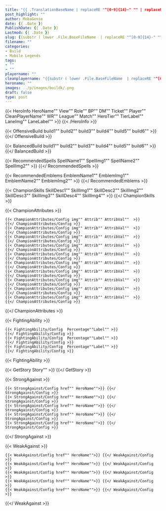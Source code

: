 ```yaml
---
title: "{{ .TranslationBaseName | replaceRE "^[0-9]{14}-" "" | replaceRE "-" " " | title }}"
post_highlight: ""
author: MobaGenie
date: {{ .Date }}
PublishDate: {{ .Date }}
Lastmod: {{ .Date }}
slug: {{substr ( lower .File.BaseFileName  | replaceRE "^[0-9]{14}-" "" | replaceRE "," "") 0 80 }}
filename: ""
categories: 
- Build 
- Mobile Legends
tags: 
- ""
- ""
playername: ""
cleanplayername: "{{substr ( lower .File.BaseFileName  | replaceRE "^[0-9]{14}-" "" | replaceRE "," "") 0 80 }}"
heroname: ""
images: ../p/images/buildk/.png
draft: false
type: post
---
```


{{< HeroInfo HeroName"" View"" Role"" BP"" DM"" Ticket"" Player"" CleanPlayerName"" WR"" League"" Match"" HeroTier"" TierLabel"" LaneImg"" LaneLabel"" >}} {{< /HeroInfo >}}
 
{{< OffensiveBuild build1""  build2"" build3"" build4"" build5"" build6"" >}} {{</ OffensiveBuild >}}  

{{< BalancedBuild build1""  build2"" build3"" build4"" build5"" build6"" >}} {{</ BalancedBuild >}}  

{{< RecommendedSpells SpellName1"" SpellImg1"" SpellName2"" SpellImg2"" >}} {{</ RecommendedSpells >}}   

{{< RecommendedEmblems EmblemName1"" EmblemImg1"" EmblemName2"" EmblemImg2"" >}} {{</ RecommendedEmblems >}}   

{{< ChampionSkills SkillDesc1"" SkillImg1""  SkillDesc2"" SkillImg2""  SkillDesc3"" SkillImg3""  SkillDesc4"" SkillImg4""  >}} {{</ ChampionSkills >}}
	

{{< ChampionAttributes >}}

	{{< ChampionAttributes/Config img"" Attrib"" AttribVal""  >}} 
	{{</ ChampionAttributes/Config >}}
	{{< ChampionAttributes/Config img"" Attrib"" AttribVal""  >}} 
	{{</ ChampionAttributes/Config >}}
	{{< ChampionAttributes/Config img"" Attrib"" AttribVal""  >}} 
	{{</ ChampionAttributes/Config >}}
	{{< ChampionAttributes/Config img"" Attrib"" AttribVal""  >}} 
	{{</ ChampionAttributes/Config >}}
	{{< ChampionAttributes/Config img"" Attrib"" AttribVal""  >}} 
	{{</ ChampionAttributes/Config >}}
	{{< ChampionAttributes/Config img"" Attrib"" AttribVal""  >}} 
	{{</ ChampionAttributes/Config >}}
	{{< ChampionAttributes/Config img"" Attrib"" AttribVal""  >}} 
	{{</ ChampionAttributes/Config >}}
	{{< ChampionAttributes/Config img"" Attrib"" AttribVal""  >}} 
	{{</ ChampionAttributes/Config >}}
	{{< ChampionAttributes/Config img"" Attrib"" AttribVal""  >}} 
	{{</ ChampionAttributes/Config >}}
	{{< ChampionAttributes/Config img"" Attrib"" AttribVal""  >}} 
	{{</ ChampionAttributes/Config >}}
	
	
{{</ ChampionAttributes >}}


{{< FightingAbility >}}

	{{< FightingAbility/Config  Percentage""Label"" >}} 
	{{</ FightingAbility/Config >}}		
	{{< FightingAbility/Config  Percentage""Label"" >}} 
	{{</ FightingAbility/Config >}}
	{{< FightingAbility/Config  Percentage""Label"" >}} 
	{{</ FightingAbility/Config >}}
	
{{< FightingAbility >}}

{{< GetStory Story"" >}}  {{</ GetStory >}}

{{< StrongAgainst >}}

	{{< StrongAgainst/Config href"" HeroName"">}} {{</ StrongAgainst/Config >}}
	{{< StrongAgainst/Config href"" HeroName"">}} {{</ StrongAgainst/Config >}}
	{{< StrongAgainst/Config href"" HeroName"">}} {{</ StrongAgainst/Config >}}
	{{< StrongAgainst/Config href"" HeroName"">}} {{</ StrongAgainst/Config >}}
	{{< StrongAgainst/Config href"" HeroName"">}} {{</ StrongAgainst/Config >}}
	
{{</ StrongAgainst >}}

{{< WeakAgainst >}}

	{{< WeakAgainst/Config href"" HeroName"">}} {{</ WeakAgainst/Config >}}
	{{< WeakAgainst/Config href"" HeroName"">}} {{</ WeakAgainst/Config >}}
	{{< WeakAgainst/Config href"" HeroName"">}} {{</ WeakAgainst/Config >}}
	{{< WeakAgainst/Config href"" HeroName"">}} {{</ WeakAgainst/Config >}}
	{{< WeakAgainst/Config href"" HeroName"">}} {{</ WeakAgainst/Config >}}
	
{{</ WeakAgainst >}}


